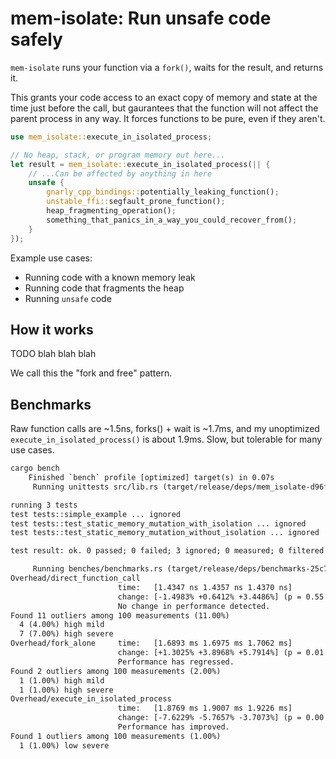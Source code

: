 # mem-isolate: Run unsafe code safely

`mem-isolate` runs your function via a `fork()`, waits for the result, and returns it.

This grants your code access to an exact copy of memory and state at the time just before the call, but gaurantees that the function will not affect the parent process in any way. It forces functions to be pure, even if they aren't.

```rust
use mem_isolate::execute_in_isolated_process;

// No heap, stack, or program memory out here...
let result = mem_isolate::execute_in_isolated_process(|| {
    // ...Can be affected by anything in here
    unsafe {
        gnarly_cpp_bindings::potentially_leaking_function();
        unstable_ffi::segfault_prone_function();
        heap_fragmenting_operation();
        something_that_panics_in_a_way_you_could_recover_from();
    }
});
```

Example use cases:

* Running code with a known memory leak
* Running code that fragments the heap
* Running `unsafe` code

## How it works

TODO
blah blah blah

We call this the "fork and free" pattern.

## Benchmarks

Raw function calls are ~1.5ns, forks() + wait is ~1.7ms, and my unoptimized `execute_in_isolated_process()` is about 1.9ms. Slow, but tolerable for many use cases.

```txt
cargo bench
    Finished `bench` profile [optimized] target(s) in 0.07s
     Running unittests src/lib.rs (target/release/deps/mem_isolate-d96fcfa5f2fd31c0)

running 3 tests
test tests::simple_example ... ignored
test tests::test_static_memory_mutation_with_isolation ... ignored
test tests::test_static_memory_mutation_without_isolation ... ignored

test result: ok. 0 passed; 0 failed; 3 ignored; 0 measured; 0 filtered out; finished in 0.00s

     Running benches/benchmarks.rs (target/release/deps/benchmarks-25c74db99f107a73)
Overhead/direct_function_call
                        time:   [1.4347 ns 1.4357 ns 1.4370 ns]
                        change: [-1.4983% +0.6412% +3.4486%] (p = 0.55 > 0.05)
                        No change in performance detected.
Found 11 outliers among 100 measurements (11.00%)
  4 (4.00%) high mild
  7 (7.00%) high severe
Overhead/fork_alone     time:   [1.6893 ms 1.6975 ms 1.7062 ms]
                        change: [+1.3025% +3.8968% +5.7914%] (p = 0.01 < 0.05)
                        Performance has regressed.
Found 2 outliers among 100 measurements (2.00%)
  1 (1.00%) high mild
  1 (1.00%) high severe
Overhead/execute_in_isolated_process
                        time:   [1.8769 ms 1.9007 ms 1.9226 ms]
                        change: [-7.6229% -5.7657% -3.7073%] (p = 0.00 < 0.05)
                        Performance has improved.
Found 1 outliers among 100 measurements (1.00%)
  1 (1.00%) low severe
```
